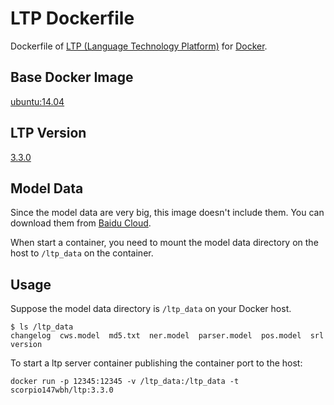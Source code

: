 # LTP Dockerfile

Dockerfile of [LTP (Language Technology Platform)](https://github.com/HIT-SCIR/ltp) for [Docker](https://www.docker.com/).

## Base Docker Image

[ubuntu:14.04](https://hub.docker.com/_/ubuntu/)

## LTP Version

[3.3.0](https://github.com/HIT-SCIR/ltp/releases/tag/v3.3.0)

## Model Data

Since the model data are very big, this image doesn't include them. You can download them from [Baidu Cloud](http://pan.baidu.com/share/link?shareid=1988562907&uk=2738088569#path=%252Fltp-models%252F3.3.0).

When start a container, you need to mount the model data directory on the host to `/ltp_data` on the container.

## Usage

Suppose the model data directory is `/ltp_data` on your Docker host.

```console
$ ls /ltp_data
changelog  cws.model  md5.txt  ner.model  parser.model  pos.model  srl  version
```

To start a ltp server container publishing the container port to the host:

```console
docker run -p 12345:12345 -v /ltp_data:/ltp_data -t scorpio147wbh/ltp:3.3.0
```
